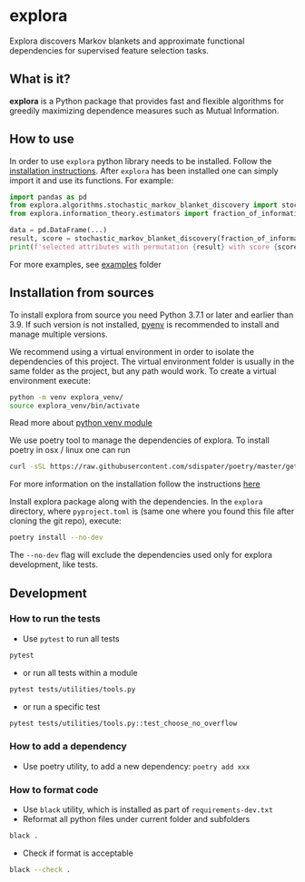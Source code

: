 # explora
Explora discovers Markov blankets and approximate functional dependencies for supervised feature selection tasks.

## What is it?
**explora** is a Python package that provides fast and flexible algorithms for 
greedily maximizing dependence measures such as Mutual Information.

[comment]: <> (#TODO add theory background information)


## How to use
In order to use `explora` python library needs to be installed. Follow the [installation
instructions](#installation-from-sources). After `explora` has been installed
one can simply import it and use its functions. For example:
```python
import pandas as pd
from explora.algorithms.stochastic_markov_blanket_discovery import stochastic_markov_blanket_discovery
from explora.information_theory.estimators import fraction_of_information_permutation

data = pd.DataFrame(...)
result, score = stochastic_markov_blanket_discovery(fraction_of_information_permutation, data)
print(f'selected attributes with permutation {result} with score {score}')
```

For more examples, see [examples](examples) folder


## Installation from sources
To install explora from source you need Python 3.7.1 or later and earlier than 3.9.
If such version is not installed, [pyenv](https://github.com/pyenv/pyenv) is recommended to install and manage multiple versions.

We recommend using a virtual environment in order to isolate the dependencies of this project.
The virtual environment folder is usually in the same folder as the project, but any path would work.
To create a virtual environment execute: 
```bash
python -m venv explora_venv/
source explora_venv/bin/activate
```
Read more about [python venv module](https://docs.python.org/3/library/venv.html)

We use poetry tool to manage the dependencies of explora.
To install poetry in osx / linux one can run
```bash
curl -sSL https://raw.githubusercontent.com/sdispater/poetry/master/get-poetry.py | python
```
For more information on the installation follow the instructions [here](https://python-poetry.org/docs/#installation)


Install explora package along with the dependencies. 
In the `explora` directory, where `pyproject.toml` is (same one where you found this file after cloning the git repo), 
execute:
```bash
poetry install --no-dev
```
The `--no-dev` flag will exclude the dependencies used only for explora development, like tests.


## Development
[comment]: <> (#TODO add more details and verify examples)
### How to run the tests
* Use `pytest` to run all tests
```bash
pytest
```
* or run all tests within a module
```bash
pytest tests/utilities/tools.py
```
* or run a specific test
```bash
pytest tests/utilities/tools.py::test_choose_no_overflow
```

### How to add a dependency
* Use poetry utility, to add a new dependency: `poetry add xxx`

### How to format code
* Use `black` utility, which is installed as part of `requirements-dev.txt`
* Reformat all python files under current folder and subfolders 
```bash
black .
```
* Check if format is acceptable 
```bash
black --check .
```
